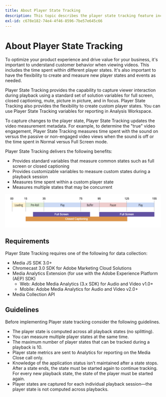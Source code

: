```yaml
---
title: About Player State Tracking
description: This topic describes the player state tracking feature including requirements and guidelines for implementing and reporting player states.
exl-id: c678e182-74e4-4f46-8596-7be57e645c66
---
```

# About Player State Tracking

To optimize your product experience and drive value for your business, it's important to understand customer behavior when viewing videos. This includes  the time spent within different player states.  It's also important to have the flexibility to create and measure new player states and events as needed.

Player State Tracking provides the capability to capture viewer interaction during playback using a standard set of solution variables for full screen, closed captioning, mute, picture in picture, and in focus.  Player State Tracking also provides the flexibility to create custom player states. You can use Player State Tracking variables for reporting in Analysis Workspace.  

To capture changes to the player state, Player State Tracking updates the video measurement metadata. For example, to determine the "true" video engagement, Player State Tracking measures time spent with the sound on versus the passive or non-engaged video views when the sound is off or the time spent in Normal versus Full Screen mode.

Player State Tracking delivers the following benefits:

* Provides standard variables that measure common states such as full screen or closed captioning
* Provides customizable variables to measure custom states during a playback session
* Measures time spent within a custom player state
* Measures multiple states that may be concurrent

![Player state tracking](assets/player_state_tracking.png)

## Requirements

Player State Tracking requires one of the following for data collection:
* Media JS SDK 3.0+
* Chromecast 3.0 SDK for Adobe Marketing Cloud Solutions
* Media Analytics Extension (for use with the Adobe Experience Platform (AEP) SDK)
   * Web: Adobe Media Analytics (3.x SDK) for Audio and Video v1.0+
   * Mobile: Adobe Media Analytics for Audio and Video v2.0+
* Media Collection API

## Guidelines

Before implementing Player state tracking consider the following guidelines.

* The player state is computed across all playback states (no splitting).
* You can measure multiple player states at the same time.
* The maximum number of player states that can be tracked during a playback is 10.
* Player state metrics are sent to Analytics for reporting on the Media Close call only.
* Knowledge of the application status isn’t maintained after a state stops. After a state ends, the state must be started again to continue tracking. For every new playback state, the state of the player must be started again. 
* Player states are captured for each individual playback session—the player state is not computed across playbacks.
